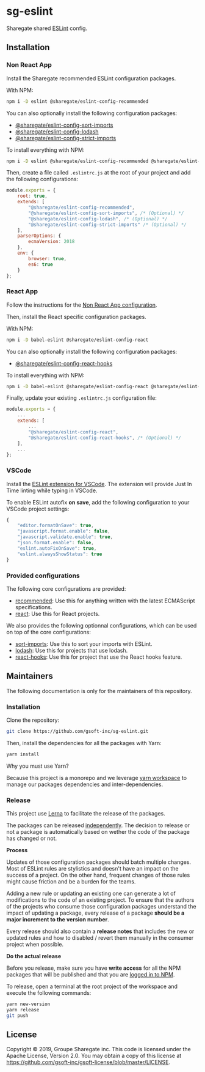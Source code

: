 # sg-eslint

Sharegate shared [ESLint](https://eslint.org) config.

## Installation

### Non React App

Install the Sharegate recommended ESLint configuration packages.

With NPM:

```bash
npm i -D eslint @sharegate/eslint-config-recommended
```

You can also optionally install the following configuration packages:

- [@sharegate/eslint-config-sort-imports](https://github.com/gsoft-inc/sg-eslint/tree/master/packages/sort-imports)
- [@sharegate/eslint-config-lodash](https://github.com/gsoft-inc/sg-eslint/tree/master/packages/lodash)
- [@sharegate/eslint-config-strict-imports](https://github.com/gsoft-inc/sg-eslint/tree/master/packages/strict-imports)

To install everything with NPM:

```bash
npm i -D eslint @sharegate/eslint-config-recommended @sharegate/eslint-config-sort-imports @sharegate/eslint-config-lodash @sharegate/eslint-config-strict-imports
```

Then, create a file called `.eslintrc.js` at the root of your project and add the following configurations:

```javascript
module.exports = {
    root: true,
    extends: [
        "@sharegate/eslint-config-recommended",
        "@sharegate/eslint-config-sort-imports", /* (Optional) */
        "@sharegate/eslint-config-lodash", /* (Optional) */
        "@sharegate/eslint-config-strict-imports" /* (Optional) */
    ],
    parserOptions: {
        ecmaVersion: 2018
    },
    env: {
        browser: true,
        es6: true
    }
};
```

### React App

Follow the instructions for the [Non React App configuration](https://github.com/gsoft-inc/sg-eslint/blob/master/README.md#non-react-app).

Then, install the React specific configuration packages.

With NPM:

```bash
npm i -D babel-eslint @sharegate/eslint-config-react
```

You can also optionally install the following configuration packages:

- [@sharegate/eslint-config-react-hooks](https://github.com/gsoft-inc/sg-eslint/tree/master/packages/react-hooks)

To install everything with NPM:

```bash
npm i -D babel-eslint @sharegate/eslint-config-react @sharegate/eslint-config-react-hooks
```

Finally, update your existing `.eslintrc.js` configuration file:

```javascript
module.exports = {
    ...
    extends: [
        ...
        "@sharegate/eslint-config-react",
        "@sharegate/eslint-config-react-hooks", /* (Optional) */
    ],
    ...
};
```

### VSCode

Install the [ESLint extension for VSCode](https://marketplace.visualstudio.com/items?itemName=dbaeumer.vscode-eslint). The extension will provide Just In Time linting while typing in VSCode.

To enable ESLint autofix **on save**, add the following configuration to your VSCode project settings:

```javascript
{
    "editor.formatOnSave": true,
    "javascript.format.enable": false,
    "javascript.validate.enable": true,
    "json.format.enable": false,
    "eslint.autoFixOnSave": true,
    "eslint.alwaysShowStatus": true
}
```

### Provided configurations

The following core configurations are provided:

- [recommended](https://github.com/gsoft-inc/sg-eslint/blob/master/packages/recommended/index.js): Use this for anything written with the latest ECMAScript specifications.
- [react](https://github.com/gsoft-inc/sg-eslint/blob/master/packages/react/index.js): Use this for React projects.

We also provides the following optionnal configurations, which can be used on top of the core configurations:

- [sort-imports](https://github.com/gsoft-inc/sg-eslint/tree/master/packages/sort-imports): Use this to sort your imports with ESLint.
- [lodash](https://github.com/gsoft-inc/sg-eslint/blob/master/packages/lodash/index.js): Use this for projects that use lodash.
- [react-hooks](https://github.com/gsoft-inc/sg-eslint/blob/master/packages/react-hooks/index.js): Use this for project that use the React hooks feature.

## Maintainers

The following documentation is only for the maintainers of this repository.

### Installation

Clone the repository:

```bash
git clone https://github.com/gsoft-inc/sg-eslint.git
```

Then, install the dependencies for all the packages with Yarn:

```bash
yarn install
```

Why you must use Yarn?

Because this project is a monorepo and we leverage [yarn workspace](https://yarnpkg.com/lang/en/docs/workspaces) to manage our packages dependencies and inter-dependencies.

### Release

This project use [Lerna](https://github.com/lerna/lerna) to facilitate the release of the packages.

The packages can be released [independently](https://github.com/lerna/lerna#independent-mode). The decision to release or not a package is automatically based on wether the code of the package has changed or not.

**Process**

Updates of those configuration packages should batch multiple changes. Most of ESLint rules are stylistics and doesn't have an impact on the success of a project. On the other hand, frequent changes of those rules might cause friction and be a burden for the teams.

Adding a new rule or updating an existing one can generate a lot of modifications to the code of an existing project. To ensure that the authors of the projects who consume those configuration packages understand the impact of updating a package, every release of a package **should be a major increment to the version number**.

Every release should also contain a **release notes** that includes the new or updated rules and how to disabled / revert them manually in the consumer project when possible.

**Do the actual release**

Before you release, make sure you have **write access** for all the NPM packages that will be published and that you are [logged in to NPM](https://docs.npmjs.com/logging-in-to-an-npm-enterprise-registry-from-the-command-line).

To release, open a terminal at the root project of the workspace and execute the following commands:

```bash
yarn new-version
yarn release
git push
```

## License

Copyright © 2019, Groupe Sharegate inc. This code is licensed under the Apache License, Version 2.0. You may obtain a copy of this license at https://github.com/gsoft-inc/gsoft-license/blob/master/LICENSE.
